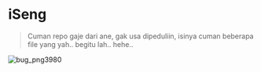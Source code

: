 # iSeng
> Cuman repo gaje dari ane, gak usa dipeduliin, isinya cuman beberapa file yang yah.. begitu lah.. hehe..

![bug_png3980](https://cloud.githubusercontent.com/assets/1286932/10230663/946c5854-68a8-11e5-9007-2617412849f9.png)